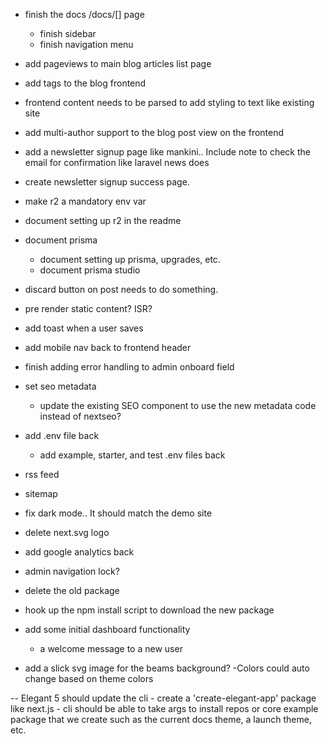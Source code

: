 - finish the docs /docs/[] page
    - finish sidebar
    - finish navigation menu

- add pageviews to main blog articles list page

- add tags to the blog frontend

- frontend content needs to be parsed to add styling to text like existing site

- add multi-author support to the blog post view on the frontend

- add a newsletter signup page like mankini.. Include note to check the email for confirmation like laravel news does
- create newsletter signup success page.




- make r2 a mandatory env var 

- document setting up r2 in the readme

- document prisma
    - document setting up prisma, upgrades, etc.
    - document prisma studio

- discard button on post needs to do something.

- pre render static content? ISR?


- add toast when a user saves


- add mobile nav back to frontend header


- finish adding error handling to admin onboard field

- set seo metadata
    - update the existing SEO component to use the new metadata code instead of nextseo?


- add .env file back
    - add example, starter, and test .env files back

- rss feed
- sitemap

- fix dark mode.. It should match the demo site

- delete next.svg logo

- add google analytics back

- admin navigation lock?

- delete the old package

- hook up the npm install script to download the new package

- add some initial dashboard functionality
    - a welcome message to a new user

- add a slick svg image for the beams background? 
    -Colors could auto change based on theme colors 


-- Elegant 5 should update the cli
    - create a 'create-elegant-app' package like next.js
    -  cli should be able to take args to install repos or core example package that we create such as the current docs theme, a launch theme, etc.